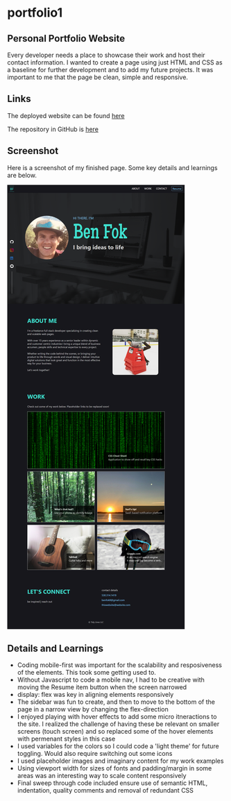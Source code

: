 # portfolio1

## Personal Portfolio Website
Every developer needs a place to showcase their work and host their contact information. I wanted to create a page using just HTML and CSS as a baseline for further development and to add my future projects. It was important to me that the page be clean, simple and responsive. 

## Links
The deployed website can be found [here](https://benfok.github.io/portfolio1/)

The repository in GitHub is [here](https://github.com/benfok/portfolio1)

## Screenshot
Here is a screenshot of my finished page. Some key details and learnings are below.

![Screenshot of my finished webpage](./images/screenshot-final.png)

## Details and Learnings
- Coding mobile-first was important for the scalability and resposiveness of the elements. This took some getting used to.
- Without Javascript to code a mobile nav, I had to be creative with moving the Resume item button when the screen narrowed
- display: flex was key in aligning elements responsively
- The sidebar was fun to create, and then to move to the bottom of the page in a narrow view by changing the flex-direction
- I enjoyed playing with hover effects to add some micro itneractions to the site. I realized the challenge of having these be relevant on smaller screens (touch screen) and so replaced some of the hover elements with permenant styles in this case
- I used variables for the colors so I could code a 'light theme' for future toggling. Would also require switching out some icons
- I used placeholder images and imaginary content for my work examples
- Using viewport width for sizes of fonts and padding/margin in some areas was an interesting way to scale content responsively
- Final sweep through code included ensure use of semantic HTML, indentation, quality comments and removal of redundant CSS

